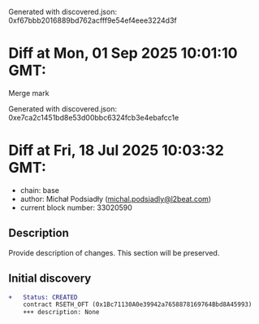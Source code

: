 Generated with discovered.json: 0xf67bbb2016889bd762acfff9e54ef4eee3224d3f

# Diff at Mon, 01 Sep 2025 10:01:10 GMT:

Merge mark

Generated with discovered.json: 0xe7ca2c1451bd8e53d00bbc6324fcb3e4ebafcc1e

# Diff at Fri, 18 Jul 2025 10:03:32 GMT:

- chain: base
- author: Michał Podsiadły (<michal.podsiadly@l2beat.com>)
- current block number: 33020590

## Description

Provide description of changes. This section will be preserved.

## Initial discovery

```diff
+   Status: CREATED
    contract RSETH_OFT (0x1Bc71130A0e39942a7658878169764Bbd8A45993)
    +++ description: None
```

